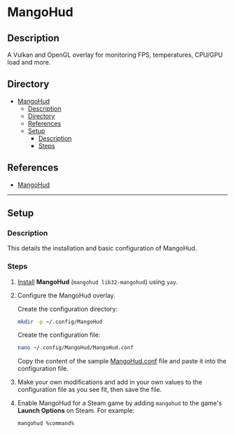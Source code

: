 # MangoHud

## Description

A Vulkan and OpenGL overlay for monitoring FPS, temperatures, CPU/GPU load and more.

## Directory

- [MangoHud](#mangohud)
  - [Description](#description)
  - [Directory](#directory)
  - [References](#references)
  - [Setup](#setup)
    - [Description](#description-1)
    - [Steps](#steps)

## References

- [MangoHud](https://github.com/flightlessmango/MangoHud)

---

## Setup

### Description

This details the installation and basic configuration of MangoHud.

### Steps

1. [Install](yay.md#install) **MangoHud** (`mangohud lib32-mangohud`) using `yay`.

2. Configure the MangoHud overlay.

    Create the configuration directory:

    ```sh
    mkdir -p ~/.config/MangoHud
    ```

    Create the configuration file:

    ```sh
    nano ~/.config/MangoHud/MangoHud.conf
    ```

    Copy the content of the sample [MangoHud.conf](../attachments/MangoHud.conf) file and paste it into the configuration file.

3. Make your own modifications and add in your own values to the configuration file as you see fit, then save the file.

4. Enable MangoHud for a Steam game by adding `mangohud` to the game's **Launch Options** on Steam. For example:

    ```sh
    mangohud %command%
    ```
